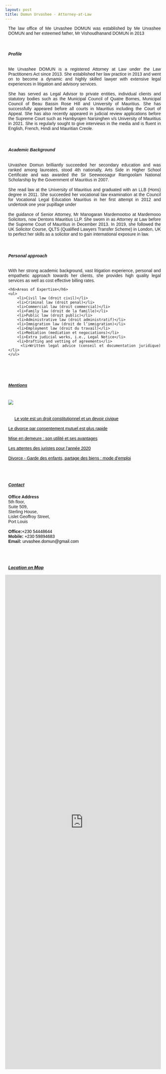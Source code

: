 ```yaml
---
layout: post
title: Domun Urvashee - Attorney-at-Law
---
```

<!-- <img src="./lawyer.jpg" style="margin-top: -50px;"> -->
<!-- <br><br> -->
<div style="font-family: 'Raleway', sans-serif;text-align:justify;margin-left:10px;">The law office of Me Urvashee DOMUN was established by Me Urvashee DOMUN
and her esteemed father, Mr Vishoudhanand DOMUN in 2013
<br><br><br>
<h6 style=""><b>Profile</b></h6>
Me Urvashee DOMUN is a registered Attorney at Law under the Law Practitioners Act
since 2013. She established her law practice in 2013 and went on to become a dynamic
and highly skilled lawyer with extensive legal experiences in litigation and advisory
services.
<br><br>
She has served as Legal Advisor to private entities, individual clients and statutory bodies
such as the Municipal Council of Quatre Bornes, Municipal Council of Beau Bassin Rose
Hill and University of Mauritius. She has successfully appeared before all courts in
Mauritius including the Court of Appeal. She has also recently appeared in judicial
review applications before the Supreme Court such as Hambyrajen Narsinghen v/s
University of Mauritius in 2021. She is regularly sought to give interviews in the media
and is fluent in English, French, Hindi and Mauritian Creole.
</div>
<br><br>

<div style="font-family: 'Raleway', sans-serif;text-align:justify;margin-left:10px;"><h6 style=""><b>Academic Background</b></h6>
Urvashee Domun brilliantly succeeded her secondary education and was ranked among
laureates, stood 4th nationally, Arts Side in Higher School Certificate and was awarded
the Sir Seewoosagur Ramgoolam National Scholarship by the Government of Mauritius
in 2007.<br><br>
She read law at the University of Mauritius and graduated with an LLB (Hons) degree in
2011. She succeeded her vocational law examination at the Council for Vocational Legal
Education Mauritius in her first attempt in 2012 and undertook one year pupillage under
<br><br>
the guidance of Senior Attorney, Mr Manogaran Mardemootoo at Mardemooo Solicitors,
now Dentons Mauritius LLP.
She sworn in as Attorney at Law before the Supreme Court of Mauritius in December
2013. In 2019, she followed the UK Solicitor Course, QLTS (Qualified Lawyers Transfer
Scheme) in London, UK to perfect her skills as a solicitor and to gain international
exposure in law.
</div>
<br><br>

<div style="font-family: 'Raleway', sans-serif;text-align:justify;margin-left:10px;"><h6 style=""><b>Personal approach</b></h6>
    <p>With her strong academic background, vast litigation experience, personal and empathetic approach towards her clients, she provides high quality legal services as well as cost effective billing rates.</p>

    <h6>Areas of Expertise</h6>
    <ul>
        <li>Civil law (droit civil)</li>
        <li>Criminal law (droit penal)</li>
        <li>Commercial law (droit commercial)</li>
        <li>Family law (droit de la famille)</li>
        <li>Public law (droit public)</li>
        <li>Administrative law (droit administratif)</li>
        <li>Immigration law (droit de l’immigration)</li>
        <li>Employment law (droit du travail)</li>
        <li>Mediation (mediation et negociations)</li>
        <li>Extra judicial works, i.e., Legal Notice</li>
        <li>Drafting and vetting of agreements</li>
        <li>Written legal advice (conseil et documentation juridique)</li>
    </ul>

</div>
<br><br><br>
<div style="font-family: 'Raleway', sans-serif;text-align:justify;margin-left:10px;">    <h5 style="text-decoration:underline"><b>Mentions</b></h5>
    <br>
    <img src="./defi.jpeg" style="margin-bottom: 50px;">
    <a style="text-decoration:unerline;color:black" href="https://defimedia.info/lavouee-urvashee-domun-le-vote-est-un-droit-constitutionnel-et-un-devoir-civique" target="_blank">Le vote est un droit constitutionnel et un devoir civique</a> <br><br>
     <a style="text-decoration:unerline;color:black" href="https://defimedia.info/me-urvashee-domun-le-divorce-par-consentement-mutuel-est-plus-rapide" target="_blank">Le divorce par consentement mutuel est plus rapide</a><br><br>
     <a style="text-decoration:unerline;color:black" href="https://defimedia.info/mise-en-demeure-son-utilite-et-ses-avantages" target="_blank">Mise en demeure : son utilité et ses avantages</a><br><br>
     <a style="text-decoration:unerline;color:black" href="https://defimedia.info/les-attentes-des-juristes-pour-lannee-2020" target="_blank">Les attentes des juristes pour l’année 2020</a><br><br>
     <a style="text-decoration:unerline;color:black" href="https://defimedia.info/divorce-garde-des-enfants-partage-des-biens-mode-demploi" target="_blank">Divorce - Garde des enfants, partage des biens : mode d’emploi</a><br><br>
    
</div>
<br><br>
<div style="font-family: 'Raleway', sans-serif;text-align:justify;margin-left:10px;">    <h5 style="text-decoration:underline"><b>Contact</b></h5>
    <b>Office Address</b>
    <br>
    5th floor, <br>
    Suite 509, <br>
    Sterling House, <br>
    Lislet Geoffroy Street,<br>
    Port Louis <br>
    <br>
    <b>Office:</b><a style="text-decoration:none;color:black" title="Click to call us1" href="tel:+23054448644">+230 54448644</a>
    <br>
    <b>Mobile:</b> <a style="text-decoration:none;color:black" title="Click to call us" href="tel:+2305894683">+230 59894683</a>
    <br>
    <b>Email:</b><a style="text-decoration:none;color:black" title="Click to send us a message" href = "mailto: urvashee.domun@gmail.com"> urvashee.domun@gmail.com</a>
</div>

<br><br>
<h5 style="text-decoration:underline;margin-bottom:15px;margin-left:10px;"><b>Location on Map</b></h5>
<div class="col-12 col-sm-8" style="height: 40vh">
<iframe src="https://www.google.com/maps/embed?pb=!1m18!1m12!1m3!1d3745.2327594130747!2d57.50301331547846!3d-20.166031950901345!2m3!1f0!2f0!3f0!3m2!1i1024!2i768!4f13.1!3m3!1m2!1s0x217c514a42686775%3A0xb9e2335789a105e4!2sSterling%20House!5e0!3m2!1sen!2smu!4v1664112237949!5m2!1sen!2smu" width="100%" height="100%" style="border:0;" allowfullscreen="" loading="lazy" referrerpolicy="no-referrer-when-downgrade"></iframe>
</div>
